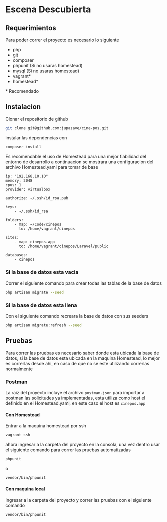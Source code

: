 # Escena Descubierta

## Requerimientos

Para poder correr el proyecto es necesario lo siguiente

* php
* git
* composer
* phpunit (Si no usaras homestead)
* mysql (Si no usaras homestead)
* vagrant*
* homestead*

\* Recomendado

## Instalacion

Clonar el repositorio de github

```bash
git clone git@github.com:jupazave/cine-pos.git
```

instalar las dependencias con

```bash
composer install
```

Es recomendable el uso de Homestead para una mejor fiabilidad del entorno de desarrollo
a continuacion se mostrara una configuracion del archivo Homestead.yaml para tomar de base

```text
ip: "192.168.10.10"
memory: 2048
cpus: 1
provider: virtualbox

authorize: ~/.ssh/id_rsa.pub

keys:
    - ~/.ssh/id_rsa

folders:
    - map: ~/Code/cinepos
      to: /home/vagrant/cinepos

sites:
    - map: cinepos.app
      to: /home/vagrant/cinepos/Laravel/public

databases:
    - cinepos
```

### Si la base de datos esta vacia

Correr el siguiente comando para crear todas las tablas de la base de datos

```bash
php artisan migrate --seed
```

### Si la base de datos esta llena

Con el siguiente comando recreara la base de datos con sus seeders 

```bash
php artisan migrate:refresh --seed
```

## Pruebas

Para correr las pruebas es necesario saber donde esta ubicada la base de datos, si la base de datos
esta ubicada en la maquina Homestead, lo mejor es correrlas desde ahi, en caso de que no se este
utilizando correrlas normalmente

### Postman

La raiz del proyecto incluye el archivo `postman.json` para importar a postman las solicitudes ya implementadas,
esta utiliza como host el definido en el Homestead.yaml, en este caso el host es `cinepos.app`

#### Con Homestead

Entrar a la maquina homestead por ssh

```bash
vagrant ssh
```

ahora ingresar a la carpeta del proyecto en la consola, una vez dentro 
usar el siguiente comando para correr las pruebas automatizadas

```bash
phpunit
```
o
```bash
vendor/bin/phpunit
```

#### Con maquina local

Ingresar a la carpeta del proyecto y correr las pruebas con el siguiente comando

```bash
vendor/bin/phpunit
```

